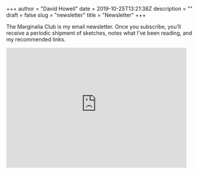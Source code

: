 +++
author = "David Howell"
date = 2019-10-25T13:21:38Z
description = ""
draft = false
slug = "newsletter"
title = "Newsletter"
+++


The Marginalia Club is my email newsletter. Once you subscribe, you’ll receive a periodic shipment of sketches, notes what I’ve been reading, and my recommended links.

<iframe width="480" height="320" src="https://themarginaliaclub.substack.com/embed" frameborder="0" scrolling="no"></iframe>
